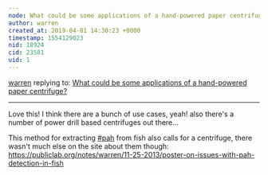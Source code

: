 ```yaml
---
node: What could be some applications of a hand-powered paper centrifuge?
author: warren
created_at: 2019-04-01 14:30:23 +0000
timestamp: 1554129023
nid: 18924
cid: 23581
uid: 1
---
```




[warren](../profile/warren) replying to: [What could be some applications of a hand-powered paper centrifuge?](../notes/mimiss/04-01-2019/what-could-be-some-applications-of-a-hand-powered-paper-centrifuge)

----
 Love this! I think there are a bunch of use cases, yeah! also there's a number of power drill based centrifuges out there... 

This method for extracting [#pah](/tag/pah) from fish also calls for a centrifuge, there wasn't much else on the site about them though: https://publiclab.org/notes/warren/11-25-2013/poster-on-issues-with-pah-detection-in-fish